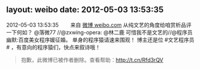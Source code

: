 layout: weibo
date: 2012-05-03 13:53:35
---
<meta name="referrer" content="no-referrer" />

2012-05-03 13:53:35  &nbsp;&nbsp;&nbsp;&nbsp;&nbsp;&nbsp; 来自 <a href="http://weibo.com/" rel="nofollow">微博 weibo.com</a>
从纯文艺的角度给咱赏析品评一下何如？ @落微77 //@zxwing-opera: @林二鹿 可惜我不是文艺的//@程序员幽默:百度美女程序媛征婚。 单身的程序猿请速来围观！ 博主还是位 #文艺程序员# ，有意向的程序猿们，快点来叙诗哦！
>  抱歉，此微博已被作者删除。查看帮助：http://t.cn/Rfd3rQV
